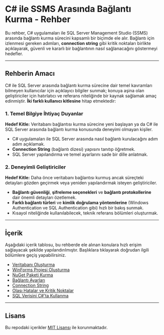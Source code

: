 # C# ile SSMS Arasında Bağlantı Kurma - Rehber

Bu rehber, C# uygulamaları ile SQL Server Management Studio (SSMS) arasında bağlantı kurma sürecini kapsamlı bir biçimde ele alır. Bağlantı için izlenmesi gereken adımları, **connection string** gibi kritik noktaları birlikte açıklayarak, güvenli ve kararlı bir bağlantının nasıl sağlanacağını göstermeyi hedefler.

---
## Rehberin Amacı

C# ile SQL Server arasında bağlantı kurma sürecine dair temel kavramları bilmeyen kullanıcılar için açıklayıcı bilgiler sunmak; konuya aşina olan geliştiriciler için hatırlatıcı ve referans niteliğinde bir kaynak sağlamak amaç edinmiştir.
**İki farklı kullanıcı kitlesine** hitap etmektedir:

### 1. Temel Bilgiye İhtiyaç Duyanlar

**Hedef Kitle:** Veritabanı bağlantısı kurma sürecine yeni başlayan ya da C# ile SQL Server arasında bağlantı kurma konusunda deneyimi olmayan kişiler.

- C# uygulamaları ile SQL Server arasında nasıl bağlantı kurulacağını adım adım açıklamak.
- **Connection String** (bağlantı dizesi) yapısını tanıtıp öğretmek.
- SQL Server yapılandırma ve temel ayarlarını sade bir dille anlatmak.

### 2. Deneyimli Geliştiriciler

**Hedef Kitle:** Daha önce veritabanı bağlantısı kurmuş ancak süreçteki detayları gözden geçirmek veya yeniden yapılandırmak isteyen geliştiriciler.

- **Bağlantı güvenliği**, **şifreleme seçenekleri** ve **bağlantı protokollerine** dair önemli detayları özetlemek.
- **Farklı bağlantı türleri** ve **kimlik doğrulama yöntemlerine** (Windows Authentication ve SQL Authentication gibi) hızlı bir bakış sunmak.
- Kısayol niteliğinde kullanılabilecek, teknik referans bölümleri oluşturmak.

---
 
## İçerik

Aşağıdaki içerik tablosu, bu rehberde ele alınan konulara hızlı erişim sağlayacak şekilde yapılandırılmıştır. Başlıklara tıklayarak doğrudan ilgili bölümlere geçiş yapabilirsiniz. 

- [Veritabanı Oluşturma](docs/01-veritabani-ve-winforms-projesi-olusturma.md)
- [WinForms Projesi Oluşturma](https://github.com/beratyigitozdemir/csharp-ve-ssms-arasinda-baglanti-kurma-rehberi/blob/main/docs/01-veritabani-ve-winforms-projesi-olusturma.md#visual-studioda-winforms-projesi-olu%C5%9Fturma)
- [NuGet Paketi Kurma](docs/02-baglanti-ayarlari-ve-nuget-paketi-kurma.md)
- [Bağlantı Ayarları](docs/02-baglanti-ayarlari-ve-nuget-paketi-kurma.md)
- [Connection String](docs/03-connection-string.md)
- [Olası Hatalar ve Kritik Noktalar](docs/04-olasi-hatalar-ve-kritik-noktalar.md)
- [SQL Verisini C#'ta Kullanma](docs/05-sql-verisini-kullanma-ornegi.md)
---

## Lisans

Bu repodaki içerikler [MIT Lisansı](LICENSE) ile korunmaktadır.

